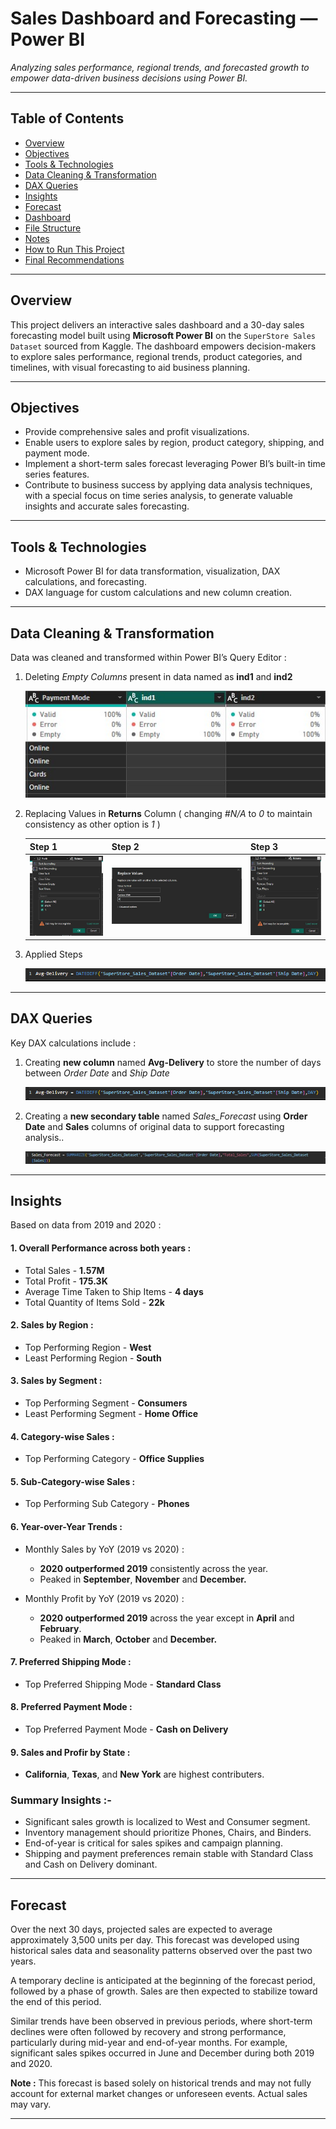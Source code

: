 # Sales Dashboard and Forecasting — Power BI

_Analyzing sales performance, regional trends, and forecasted growth to empower data-driven business decisions using Power BI._

---

## Table of Contents
- <a href="#overview">Overview</a>
- <a href="#objectives">Objectives</a>
- <a href="#tools--technologies">Tools & Technologies</a>
- <a href="#data-cleaning--transformation">Data Cleaning & Transformation</a>
- <a href="#dax-queries">DAX Queries</a>
- <a href="#insights">Insights</a>
- <a href="#forecast">Forecast</a>
- <a href="#dashboard">Dashboard</a>
- <a href="#file-structure">File Structure</a>
- <a href="#notes">Notes</a>
- <a href="#how-to-run-this-project">How to Run This Project</a>
- <a href="#final-recommendations">Final Recommendations</a>

---

<h2><a class="anchor" id="overview"></a>Overview</h2>

This project delivers an interactive sales dashboard and a 30-day sales forecasting model built using **Microsoft Power BI** on the `SuperStore Sales Dataset` sourced from Kaggle. The dashboard empowers decision-makers to explore sales performance, regional trends, product categories, and timelines, with visual forecasting to aid business planning.

---

<h2><a class="anchor" id="objectives"></a>Objectives</h2>

- Provide comprehensive sales and profit visualizations.
- Enable users to explore sales by region, product category, shipping, and payment mode.
- Implement a short-term sales forecast leveraging Power BI’s built-in time series features.
- Contribute to business success by applying data analysis techniques, with a special focus on time series analysis, to generate valuable insights and accurate sales forecasting.

---

<h2><a class="anchor" id="tools--technologies"></a>Tools & Technologies</h2>

- Microsoft Power BI for data transformation, visualization, DAX calculations, and forecasting.
- DAX language for custom calculations and new column creation.

---

<h2><a class="anchor" id="data-cleaning--transformation"></a>Data Cleaning & Transformation</h2>

Data was cleaned and transformed within Power BI’s Query Editor :

1. Deleting *Empty Columns* present in data named as **ind1** and **ind2**

   ![Image Alt](https://github.com/Adhyan-1404/dashboard-superstore-dataset-powerbi/blob/715ce8f085a1456cab10596468390a6e035dc835/Image%20Assets/1%20(%20delete%20empty%20columns%20).jpg)

3. Replacing Values in **Returns** Column ( changing *#N/A* to *0* to maintain consistency as other option is *1* )

   | Step 1 | Step 2 | Step 3 |
   |---------|---------|---------|
   | ![Image Alt](https://github.com/Adhyan-1404/dashboard-superstore-dataset-powerbi/blob/715ce8f085a1456cab10596468390a6e035dc835/Image%20Assets/2%20(%20replace%20na%20).jpg) | ![Image Alt](https://github.com/Adhyan-1404/dashboard-superstore-dataset-powerbi/blob/715ce8f085a1456cab10596468390a6e035dc835/Image%20Assets/2.1.jpg) | ![Image Alt](https://github.com/Adhyan-1404/dashboard-superstore-dataset-powerbi/blob/715ce8f085a1456cab10596468390a6e035dc835/Image%20Assets/2.2.jpg) |

3. Applied Steps

   ![Image Alt](https://github.com/Adhyan-1404/dashboard-superstore-dataset-powerbi/blob/715ce8f085a1456cab10596468390a6e035dc835/Image%20Assets/4%20(%20new%20column%20using%20DAX%20).png)

---

<h2><a class="anchor" id="dax-queries"></a>DAX Queries</h2>

Key DAX calculations include :

1. Creating **new column** named **Avg-Delivery** to store the number of days between *Order Date* and *Ship Date*

   ![Image Alt](https://github.com/Adhyan-1404/dashboard-superstore-dataset-powerbi/blob/715ce8f085a1456cab10596468390a6e035dc835/Image%20Assets/4%20(%20new%20column%20using%20DAX%20).png)
   

2. Creating a **new secondary table** named *Sales_Forecast* using **Order Date** and **Sales** columns of original data to support forecasting analysis..

   ![Image Alt](https://github.com/Adhyan-1404/dashboard-superstore-dataset-powerbi/blob/715ce8f085a1456cab10596468390a6e035dc835/Image%20Assets/5%20(%20Table%20).jpg)

---

<h2><a class="anchor" id="insights"></a>Insights</h2>

Based on data from 2019 and 2020 :

#### 1. Overall Performance across both years :
   - Total Sales - **1.57M**
   - Total Profit - **175.3K**
   - Average Time Taken to Ship Items - **4 days**
   - Total Quantity of Items Sold - **22k**

#### 2. Sales by Region :
   - Top Performing Region - **West**
   - Least Performing Region - **South**

#### 3. Sales by Segment :
   - Top Performing Segment - **Consumers**
   - Least Performing Segment - **Home Office**

#### 4. Category-wise Sales :
   - Top Performing Category - **Office Supplies**

#### 5. Sub-Category-wise Sales :
   - Top Performing Sub Category - **Phones**

#### 6. Year-over-Year Trends :
   - Monthly Sales by YoY (2019 vs 2020) :
     
     - **2020 outperformed 2019** consistently across the year.
     - Peaked in **September**, **November** and **December.**
       
   - Monthly Profit by YoY (2019 vs 2020) :
     
     - **2020 outperformed 2019** across the year except in **April** and **February**.
     - Peaked in **March**, **October** and **December.**

#### 7. Preferred Shipping Mode :
   - Top Preferred Shipping Mode - **Standard Class**

#### 8. Preferred Payment Mode :
   - Top Preferred Payment Mode - **Cash on Delivery**

#### 9. Sales and Profir by State :
   - **California**, **Texas**, and **New York** are highest contributers.

### Summary Insights :-

- Significant sales growth is localized to West and Consumer segment.
- Inventory management should prioritize Phones, Chairs, and Binders.
- End-of-year is critical for sales spikes and campaign planning.
- Shipping and payment preferences remain stable with Standard Class and Cash on Delivery dominant.

---

<h2><a class="anchor" id="forecast"></a>Forecast</h2>

Over the next 30 days, projected sales are expected to average approximately 3,500 units per day. This forecast was developed using historical sales data and seasonality patterns observed over the past two years.

A temporary decline is anticipated at the beginning of the forecast period, followed by a phase of growth. Sales are then expected to stabilize toward the end of this period.

Similar trends have been observed in previous periods, where short-term declines were often followed by recovery and strong performance, particularly during mid-year and end-of-year months. For example, significant sales spikes occurred in June and December during both 2019 and 2020.

**Note :** This forecast is based solely on historical trends and may not fully account for external market changes or unforeseen events. Actual sales may vary.

---


